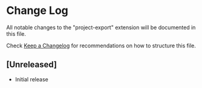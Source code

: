 # Change Log

All notable changes to the "project-export" extension will be documented in this file.

Check [Keep a Changelog](http://keepachangelog.com/) for recommendations on how to structure this file.

## [Unreleased]

- Initial release